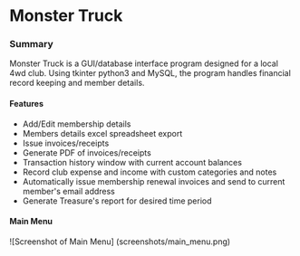 # Monster Truck
### Summary

Monster Truck is a GUI/database interface program designed for a local 4wd club. 
Using tkinter python3 and MySQL, the program handles financial record keeping and 
member details. 

#### Features

* Add/Edit membership details
* Members details excel spreadsheet export
* Issue invoices/receipts
* Generate PDF of invoices/receipts
* Transaction history window with current account balances
* Record club expense and income with custom categories and notes
* Automatically issue membership renewal invoices and send to current member's email address
* Generate Treasure's report for desired time period 

#### Main Menu 


![Screenshot of Main Menu] (screenshots/main_menu.png)
